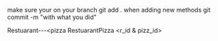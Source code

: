 make sure your on your branch
git add . when adding new methods
git commit -m "with what you did"

Restuarant---<pizza
RestuarantPizza <r_id & pizz_id>
